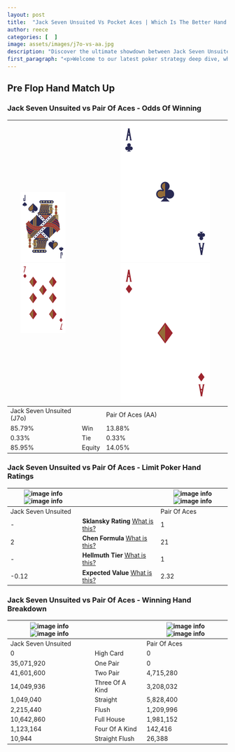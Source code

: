```yaml
---
layout: post
title:  "Jack Seven Unsuited Vs Pocket Aces | Which Is The Better Hand In Poker? A Complete Guide"
author: reece
categories: [  ]
image: assets/images/j7o-vs-aa.jpg
description: "Discover the ultimate showdown between Jack Seven Unsuited and Pair Of Aces in poker! Uncover the odds, strategies, and scenarios where one hand triumphs over the other. Get ready to up your poker game with this thrilling analysis."
first_paragraph: "<p>Welcome to our latest poker strategy deep dive, where we're pitting two distinct hands against each other in a high-stakes showdown: Jack Seven Unsuited vs Pair Of Aces.</p><p>In the dynamic world of poker, every decision counts, and knowing which hand holds the upper hand is key to your success at the table.</p><p>In this article, we'll dissect these two hands, explore the scenarios where one dominates the other, and equip you with the knowledge to make strategic choices that can tip the odds in your favor.</p><p>Get ready to unravel the intriguing dynamics of these poker hands and elevate your game to new heights.</p>"
---
```




[comment]: # (sp0)

## Pre Flop Hand Match Up

<div class="table hand-ratings" markdown="1"> 



### Jack Seven Unsuited vs Pair Of Aces - Odds Of Winning


    
| ![image info](assets/images/hand1/j.png) ![image info](assets/images/hand1/7o.png) |  | ![image info](assets/images/hand2/a.png) ![image info](assets/images/hand2/ao.png) |
| -------- | -------- | -------- |
| Jack Seven Unsuited (J7o) |  | Pair Of Aces (AA) |
| 85.79% | Win | 13.88% |
| 0.33% | Tie | 0.33% |
| 85.95% | Equity | 14.05% |




[comment]: # (sp1)



### Jack Seven Unsuited vs Pair Of Aces - Limit Poker Hand Ratings


    
| ![image info](https://www.riverpairs.com/assets/images/hand1/j.png) ![image info](https://www.riverpairs.com/assets/images/hand1/7o.png) |  | ![image info](https://www.riverpairs.com/assets/images/hand2/a.png) ![image info](https://www.riverpairs.com/assets/images/hand2/ao.png) |
| -------- | -------- | -------- |
| Jack Seven Unsuited |  | Pair Of Aces |
| - | **Sklansky Rating** [What is this?](/sklansky-rating-explained) | 1 |
| 2 | **Chen Formula** [What is this?](/chen-formula-explained) | 21 |
| - | **Hellmuth Tier** [What is this?](/Hellmuth-tier-explained) | 1 |
| -0.12 | **Expected Value** [What is this?](/expected-value-explained) | 2.32 |




[comment]: # (sp2)



### Jack Seven Unsuited vs Pair Of Aces - Winning Hand Breakdown


    
| ![image info](https://www.riverpairs.com/assets/images/hand1/j.png) ![image info](https://www.riverpairs.com/assets/images/hand1/7o.png) |  | ![image info](https://www.riverpairs.com/assets/images/hand2/a.png) ![image info](https://www.riverpairs.com/assets/images/hand2/ao.png) |
| -------- | -------- | -------- |
| Jack Seven Unsuited |  | Pair Of Aces |
| 0 | High Card | 0 |
| 35,071,920 | One Pair | 0 |
| 41,601,600 | Two Pair | 4,715,280 |
| 14,049,936 | Three Of A Kind | 3,208,032 |
| 1,049,040 | Straight | 5,828,400 |
| 2,215,440 | Flush | 1,209,996 |
| 10,642,860 | Full House | 1,981,152 |
| 1,123,164 | Four Of A Kind | 142,416 |
| 10,944 | Straight Flush | 26,388 |




[comment]: # (sp3)



</div>

[comment]: # (sp4)



[comment]: # (sp5)

